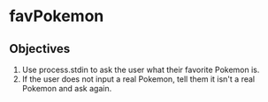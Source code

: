 # favPokemon

## Objectives
1. Use process.stdin to ask the user what their favorite Pokemon is.
2. If the user does not input a real Pokemon, tell them it isn't a real Pokemon and ask again.